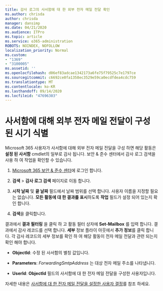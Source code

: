 ```yaml
---
title: 감사 로그의 사서함에 대 한 외부 전자 메일 전달 확인
ms.author: chrisda
author: chrisda
manager: dansimp
ms.date: 04/21/2020
ms.audience: ITPro
ms.topic: article
ms.service: o365-administration
ROBOTS: NOINDEX, NOFOLLOW
localization_priority: Normal
ms.custom:
- "1369"
- "3100005"
ms.assetid: ''
ms.openlocfilehash: d06ef83adcae1342173a6fe75f79525c7e1797ce
ms.sourcegitcommit: c6692ce0fa1358ec3529e59ca0ecdfdea4cdc759
ms.translationtype: MT
ms.contentlocale: ko-KR
ms.lasthandoff: 09/14/2020
ms.locfileid: "47696303"
---
```

# <a name="identify-when-external-email-forwarding-is-configured-on-mailboxes"></a>사서함에 대해 외부 전자 메일 전달이 구성 된 시기 식별

Microsoft 365 사용자가 사서함에 대해 외부 전자 메일 전달을 구성 하면 해당 활동은 **설정 된 사서함** cmdlet의 일부로 감사 됩니다. 보안 & 준수 센터에서 감사 로그 검색을 사용 하 여 작업을 확인할 수 있습니다.

1. [Microsoft 365 보안 & 준수 센터](https://protection.office.com/)에 로그인 합니다.

2. **검색**  >  **감사 로그 검색** 페이지로 이동 합니다.

3. **시작 날짜** 및 **끝 날짜** 필드에서 날짜 범위를 선택 합니다. 사용자 이름을 지정할 필요는 없습니다. **모든 활동에 대 한 결과를 표시**하도록 **작업** 필드가 설정 되어 있는지 확인 합니다.

4. **검색**을 클릭합니다.

결과에서 **결과 필터링** 을 클릭 하 고 활동 필터 상자에 **Set-Mailbox** 를 입력 합니다. 결과에서 감사 레코드를 선택 합니다. **세부** 정보 플라이 아웃에서 **추가 정보**를 클릭 합니다. 각 감사 레코드의 세부 정보를 확인 하 여 해당 활동이 전자 메일 전달과 관련 되는지 확인 해야 합니다.

- **ObjectId**: 수정 된 사서함의 별칭 값입니다.

- **Parameters**: _ForwardingSmtpAddress_ 는 대상 전자 메일 주소를 나타냅니다.

- **UserId**: **ObjectId** 필드의 사서함에 대 한 전자 메일 전달을 구성한 사용자입니다.

자세한 내용은 [사서함에 대 한 전자 메일 전달을 설정한 사용자 결정](https://docs.microsoft.com/microsoft-365/compliance/auditing-troubleshooting-scenarios#determine-who-set-up-email-forwarding-for-a-mailbox)를 참조 하세요.
